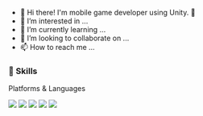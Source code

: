 - 👋 Hi there! I'm mobile game developer using Unity. 🚀
- 👀 I’m interested in ...
- 🌱 I’m currently learning ...
- 💞️ I’m looking to collaborate on ...
- 📫 How to reach me ...

### 💪 Skills

Platforms & Languages


<img src="https://img.shields.io/badge/Unity-000000?style=flat-square&logo=Unity&logoColor=white"/> <img src="https://img.shields.io/badge/C Sharp-239120?style=flat-square&logo=cSharp&logoColor=white"/> <img src="https://img.shields.io/badge/Java-007396?style=flat-square&logo=Java&logoColor=white"/> <img src="https://img.shields.io/badge/Android-3DDC84?style=flat-square&logo=Android&logoColor=white"/> <img src="https://img.shields.io/badge/iOS-000000?style=flat-square&logo=iOS&logoColor=white"/>





<!---
omygirl/omygirl is a ✨ special ✨ repository because its `README.md` (this file) appears on your GitHub profile.
You can click the Preview link to take a look at your changes.
--->
